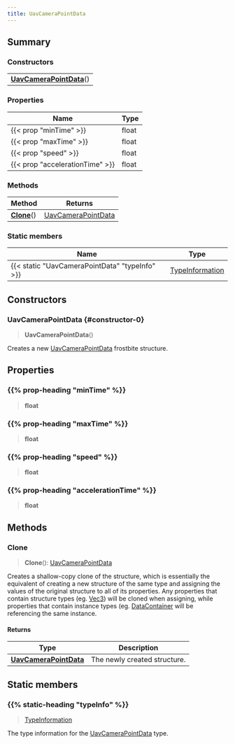 ```yaml
---
title: UavCameraPointData
---
```



## Summary
### Constructors
| |
| ----------- |
| **[UavCameraPointData](#constructor-0)**() |

### Properties
| Name | Type |
| ---- | ---- |
| {{< prop "minTime" >}} | float |
| {{< prop "maxTime" >}} | float |
| {{< prop "speed" >}} | float |
| {{< prop "accelerationTime" >}} | float |

### Methods
| Method | Returns |
| ------ | ---- |
| **[Clone](#clone)**() | [UavCameraPointData](/vext/ref/fb/uavcamerapointdata) |

### Static members
| Name | Type |
| ---- | ---- |
| {{< static "UavCameraPointData" "typeInfo" >}} | [TypeInformation](/vext/ref/shared/class/typeinformation) |

## Constructors
### UavCameraPointData {#constructor-0}
> **UavCameraPointData**()

Creates a new [UavCameraPointData](/vext/ref/fb/uavcamerapointdata) frostbite structure.

## Properties
### {{% prop-heading "minTime" %}}
> **float**

### {{% prop-heading "maxTime" %}}
> **float**

### {{% prop-heading "speed" %}}
> **float**

### {{% prop-heading "accelerationTime" %}}
> **float**

## Methods
### Clone
> **Clone**(): [UavCameraPointData](/vext/ref/fb/uavcamerapointdata)

Creates a shallow-copy clone of the structure, which is essentially the equivalent of creating a new structure of the same type and assigning the values of the original structure to all of its properties. Any properties that contain structure types (eg. [Vec3](/vext/ref/shared/class/vec3)) will be cloned when assigning, while properties that contain instance types (eg. [DataContainer](/vext/ref/shared/class/datacontainer) will be referencing the same instance.

#### Returns
| Type | Description |
| ---- | ----------- |
| **[UavCameraPointData](/vext/ref/fb/uavcamerapointdata)** | The newly created structure. |

## Static members
### {{% static-heading "typeInfo" %}}
> [TypeInformation](/vext/ref/shared/class/typeinformation)

The type information for the [UavCameraPointData](/vext/ref/fb/uavcamerapointdata) type.

